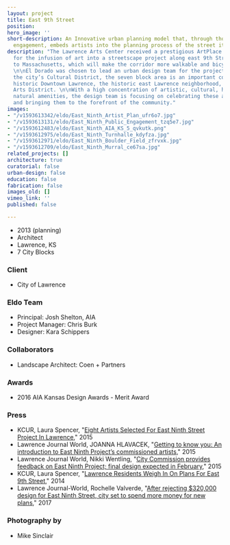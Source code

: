```yaml
---
layout: project
title: East 9th Street
position: 
hero_image: ''
short-description: An Innovative urban planning model that, through thoughtful public
  engagement, embeds artists into the planning process of the street itself.
description: "The Lawrence Arts Center received a prestigious ArtPlace grant award
  for the infusion of art into a streetscape project along east 9th Street, from Delaware
  to Massachusetts, which will make the corridor more walkable and bicycle-friendly.
  \n\nEl Dorado was chosen to lead an urban design team for the project. Located in
  the city’s Cultural District, the seven block area is an important connection between
  historic Downtown Lawrence, the historic east Lawrence neighborhood, and the Warehouse
  Arts District. \n\nWith a high concentration of artistic, cultural, historic and
  natural amenities, the design team is focusing on celebrating these aspects of Lawrence
  and bringing them to the forefront of the community."
images:
- "/v1593613342/eldo/East_Ninth_Artist_Plan_ufr6o7.jpg"
- "/v1593613131/eldo/East_Ninth_Public_Engagement_tzq5e7.jpg"
- "/v1593612483/eldo/East_Ninth_AIA_KS_5_qvkutk.png"
- "/v1593612975/eldo/East_Ninth_Turnhalle_kdyfza.jpg"
- "/v1593612971/eldo/East_Ninth_Boulder_Field_zfrvxk.jpg"
- "/v1593612709/eldo/East_Ninth_Murral_ce67sa.jpg"
related_projects: []
architecture: true
curatorial: false
urban-design: false
education: false
fabrication: false
images_old: []
vimeo_link: ''
published: false

---
```

* 2013 (planning)
* Architect
* Lawrence, KS
* 7 City Blocks

### Client

* City of Lawrence

### Eldo Team

* Principal: Josh Shelton, AIA
* Project Manager: Chris Burk
* Designer: Kara Schippers

### Collaborators

* Landscape Architect: Coen + Partners

### Awards

* 2016 AIA Kansas Design Awards - Merit Award

### Press

* KCUR, Laura Spencer, "[Eight Artists Selected For East Ninth Street Project In Lawrence](https://www.kcur.org/post/eight-artists-selected-east-ninth-street-project-lawrence#stream/0 )," 2015
* Lawrence Journal World, JOANNA HLAVACEK, "[Getting to know you: An introduction to East Ninth Project’s commissioned artists](https://www2.ljworld.com/news/2015/aug/05/getting-know-you-introduction-east-ninth-projects/ )," 2015
* Lawrence Journal World, Nikki Wentling, "[City Commission provides feedback on East Ninth Project; final design expected in February](http://www2.ljworld.com/news/2015/oct/20/city-commission-provides-feedback-east-ninth-proje/)," 2015
* KCUR, Laura Spencer, "[Lawrence Residents Weigh In On Plans For East 9th Street](https://www.kcur.org/post/lawrence-residents-weigh-plans-east-9th-street#stream/0)," 2014
* Lawrence Journal-World, Rochelle Valverde, "[After rejecting $320,000 design for East Ninth Street, city set to spend more money for new plans](https://www2.ljworld.com/weblogs/town_talk/2017/aug/07/after-rejecting-design-east-ninth-street-city-set/ )," 2017

### Photography by

* Mike Sinclair